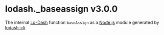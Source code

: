 # lodash._baseassign v3.0.0

The internal [Lo-Dash](https://lodash.com/) function `baseAssign` as a [Node.js](http://nodejs.org/) module generated by [lodash-cli](https://www.npmjs.com/package/lodash-cli).

